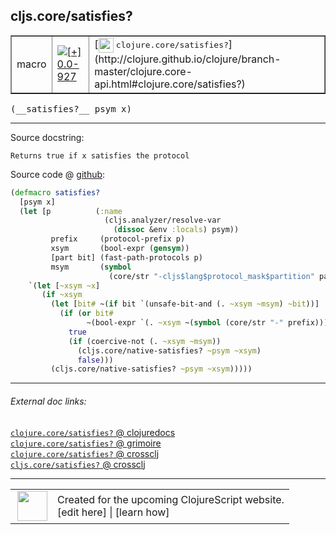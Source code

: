## cljs.core/satisfies?



 <table border="1">
<tr>
<td>macro</td>
<td><a href="https://github.com/cljsinfo/cljs-api-docs/tree/0.0-927"><img valign="middle" alt="[+] 0.0-927" title="Added in 0.0-927" src="https://img.shields.io/badge/+-0.0--927-lightgrey.svg"></a> </td>
<td>
[<img height="24px" valign="middle" src="http://i.imgur.com/1GjPKvB.png"> <samp>clojure.core/satisfies?</samp>](http://clojure.github.io/clojure/branch-master/clojure.core-api.html#clojure.core/satisfies?)
</td>
</tr>
</table>


 <samp>
(__satisfies?__ psym x)<br>
</samp>

---





Source docstring:

```
Returns true if x satisfies the protocol
```


Source code @ [github](https://github.com/clojure/clojurescript/blob/r2234/src/clj/cljs/core.clj#L1041-L1061):

```clj
(defmacro satisfies?
  [psym x]
  (let [p          (:name
                     (cljs.analyzer/resolve-var
                       (dissoc &env :locals) psym))
         prefix     (protocol-prefix p)
         xsym       (bool-expr (gensym))
         [part bit] (fast-path-protocols p)
         msym       (symbol
                      (core/str "-cljs$lang$protocol_mask$partition" part "$"))]
    `(let [~xsym ~x]
       (if ~xsym
         (let [bit# ~(if bit `(unsafe-bit-and (. ~xsym ~msym) ~bit))]
           (if (or bit#
                 ~(bool-expr `(. ~xsym ~(symbol (core/str "-" prefix)))))
             true
             (if (coercive-not (. ~xsym ~msym))
               (cljs.core/native-satisfies? ~psym ~xsym)
               false)))
         (cljs.core/native-satisfies? ~psym ~xsym)))))
```

<!--
Repo - tag - source tree - lines:

 <pre>
clojurescript @ r2234
└── src
    └── clj
        └── cljs
            └── <ins>[core.clj:1041-1061](https://github.com/clojure/clojurescript/blob/r2234/src/clj/cljs/core.clj#L1041-L1061)</ins>
</pre>

-->

---



###### External doc links:

[`clojure.core/satisfies?` @ clojuredocs](http://clojuredocs.org/clojure.core/satisfies_q)<br>
[`clojure.core/satisfies?` @ grimoire](http://conj.io/store/v1/org.clojure/clojure/1.7.0-beta3/clj/clojure.core/satisfies%3F/)<br>
[`clojure.core/satisfies?` @ crossclj](http://crossclj.info/fun/clojure.core/satisfies%3F.html)<br>
[`cljs.core/satisfies?` @ crossclj](http://crossclj.info/fun/cljs.core/satisfies%3F.html)<br>

---

 <table>
<tr><td>
<img valign="middle" align="right" width="48px" src="http://i.imgur.com/Hi20huC.png">
</td><td>
Created for the upcoming ClojureScript website.<br>
[edit here] | [learn how]
</td></tr></table>

[edit here]:https://github.com/cljsinfo/cljs-api-docs/blob/master/cljsdoc/cljs.core_satisfiesQMARK.cljsdoc
[learn how]:https://github.com/cljsinfo/cljs-api-docs/wiki/cljsdoc-files

<!--

This information was too distracting to show to readers, but I'll leave it
commented here since it is helpful to:

- pretty-print the data used to generate this document
- and show how to retrieve that data



The API data for this symbol:

```clj
{:ns "cljs.core",
 :name "satisfies?",
 :signature ["[psym x]"],
 :history [["+" "0.0-927"]],
 :type "macro",
 :full-name-encode "cljs.core_satisfiesQMARK",
 :source {:code "(defmacro satisfies?\n  [psym x]\n  (let [p          (:name\n                     (cljs.analyzer/resolve-var\n                       (dissoc &env :locals) psym))\n         prefix     (protocol-prefix p)\n         xsym       (bool-expr (gensym))\n         [part bit] (fast-path-protocols p)\n         msym       (symbol\n                      (core/str \"-cljs$lang$protocol_mask$partition\" part \"$\"))]\n    `(let [~xsym ~x]\n       (if ~xsym\n         (let [bit# ~(if bit `(unsafe-bit-and (. ~xsym ~msym) ~bit))]\n           (if (or bit#\n                 ~(bool-expr `(. ~xsym ~(symbol (core/str \"-\" prefix)))))\n             true\n             (if (coercive-not (. ~xsym ~msym))\n               (cljs.core/native-satisfies? ~psym ~xsym)\n               false)))\n         (cljs.core/native-satisfies? ~psym ~xsym)))))",
          :title "Source code",
          :repo "clojurescript",
          :tag "r2234",
          :filename "src/clj/cljs/core.clj",
          :lines [1041 1061]},
 :full-name "cljs.core/satisfies?",
 :clj-symbol "clojure.core/satisfies?",
 :docstring "Returns true if x satisfies the protocol"}

```

Retrieve the API data for this symbol:

```clj
;; from Clojure REPL
(require '[clojure.edn :as edn])
(-> (slurp "https://raw.githubusercontent.com/cljsinfo/cljs-api-docs/catalog/cljs-api.edn")
    (edn/read-string)
    (get-in [:symbols "cljs.core/satisfies?"]))
```

-->
